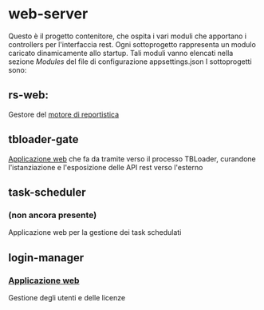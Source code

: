 # web-server
Questo è il progetto contenitore, che ospita i vari moduli che apportano i controllers per l'interfaccia rest.
Ogni sottoprogetto rappresenta un modulo caricato dinamicamente allo startup.
Tali moduli vanno elencati nella sezione _Modules_ del file di configurazione appsettings.json
I sottoprogetti sono:

## rs-web:
Gestore del [motore di reportistica](https://github.com/Microarea/Taskbuilder/tree/master/server/rs-web)

## tbloader-gate
[Applicazione web](https://github.com/Microarea/Taskbuilder/tree/master/server/tbloader-gate)
che fa da tramite verso il processo TBLoader, curandone l'istanziazione e l'esposizione delle API rest verso l'esterno

## task-scheduler 
### (non ancora presente)
Applicazione web per la gestione dei task schedulati

## login-manager
### [Applicazione web](https://github.com/Microarea/Taskbuilder/tree/master/server/login-manager)
Gestione degli utenti e delle licenze

